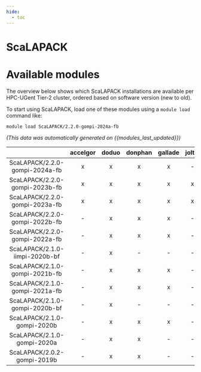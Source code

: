 ```yaml
---
hide:
  - toc
---
```


ScaLAPACK
=========

# Available modules


The overview below shows which ScaLAPACK installations are available per HPC-UGent Tier-2 cluster, ordered based on software version (new to old).

To start using ScaLAPACK, load one of these modules using a `module load` command like:

```shell
module load ScaLAPACK/2.2.0-gompi-2024a-fb
```

*(This data was automatically generated on {{modules_last_updated}})*  

| |accelgor|doduo|donphan|gallade|joltik|shinx|skitty|
| :---: | :---: | :---: | :---: | :---: | :---: | :---: | :---: |
|ScaLAPACK/2.2.0-gompi-2024a-fb|x|x|x|x|-|x|x|
|ScaLAPACK/2.2.0-gompi-2023b-fb|x|x|x|x|x|x|x|
|ScaLAPACK/2.2.0-gompi-2023a-fb|x|x|x|x|x|x|x|
|ScaLAPACK/2.2.0-gompi-2022b-fb|-|x|x|x|-|-|-|
|ScaLAPACK/2.2.0-gompi-2022a-fb|-|x|x|x|-|x|-|
|ScaLAPACK/2.1.0-iimpi-2020b-bf|-|x|-|-|-|-|-|
|ScaLAPACK/2.1.0-gompi-2021b-fb|-|x|x|x|-|-|-|
|ScaLAPACK/2.1.0-gompi-2021a-fb|-|x|x|x|-|-|-|
|ScaLAPACK/2.1.0-gompi-2020b-bf|-|x|-|-|-|-|-|
|ScaLAPACK/2.1.0-gompi-2020b|-|x|x|x|-|-|-|
|ScaLAPACK/2.1.0-gompi-2020a|-|x|x|-|-|-|-|
|ScaLAPACK/2.0.2-gompi-2019b|-|x|x|-|-|-|-|
